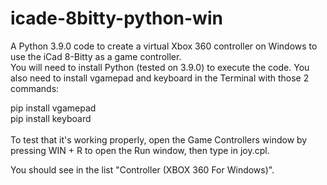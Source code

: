 # icade-8bitty-python-win
A Python 3.9.0 code to create a virtual Xbox 360 controller on Windows to use the iCad 8-Bitty as a game controller.
<br>
You will need to install Python (tested on 3.9.0) to execute the code. You also need to install vgamepad and keyboard in the Terminal with those 2 commands:

pip install vgamepad<br>
pip install keyboard
<br>
<br>
To test that it's working properly, open the Game Controllers window by pressing WIN + R to open the Run window, then type in joy.cpl.

You should see in the list "Controller (XBOX 360 For Windows)".
